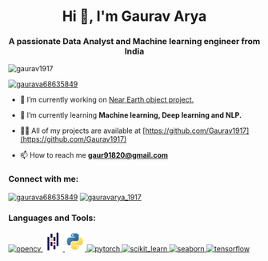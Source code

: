<h1 align="center">Hi 👋, I'm Gaurav Arya</h1>
<h3 align="center">A passionate Data Analyst and Machine learning engineer from India</h3>

<p align="left"> <img src="https://komarev.com/ghpvc/?username=gaurav1917&label=Profile%20views&color=0e75b6&style=flat" alt="gaurav1917" /> </p>

<p align="left"> <a href="https://twitter.com/gaurava68635849" target="blank"><img src="https://img.shields.io/twitter/follow/gaurava68635849?logo=twitter&style=for-the-badge" alt="gaurava68635849" /></a> </p>

- 🔭 I’m currently working on [Near Earth object project.](https://drive.google.com/drive/folders/189S0nvhTKOWPx8PIKGyxO77h-bI9trDJ?usp=share_link)

- 🌱 I’m currently learning **Machine learning, Deep learning and NLP.**

- 👨‍💻 All of my projects are available at [https://github.com/Gaurav1917](https://github.com/Gaurav1917)

- 📫 How to reach me **gaur91820@gmail.com**

<h3 align="left">Connect with me:</h3>
<p align="left">
<a href="https://twitter.com/gaurava68635849" target="blank"><img align="center" src="https://raw.githubusercontent.com/rahuldkjain/github-profile-readme-generator/master/src/images/icons/Social/twitter.svg" alt="gaurava68635849" height="30" width="40" /></a>
<a href="https://instagram.com/gauravarya_1917" target="blank"><img align="center" src="https://raw.githubusercontent.com/rahuldkjain/github-profile-readme-generator/master/src/images/icons/Social/instagram.svg" alt="gauravarya_1917" height="30" width="40" /></a>
</p>

<h3 align="left">Languages and Tools:</h3>
<p align="left"> <a href="https://opencv.org/" target="_blank" rel="noreferrer"> <img src="https://www.vectorlogo.zone/logos/opencv/opencv-icon.svg" alt="opencv" width="40" height="40"/> </a> <a href="https://pandas.pydata.org/" target="_blank" rel="noreferrer"> <img src="https://raw.githubusercontent.com/devicons/devicon/2ae2a900d2f041da66e950e4d48052658d850630/icons/pandas/pandas-original.svg" alt="pandas" width="40" height="40"/> </a> <a href="https://www.python.org" target="_blank" rel="noreferrer"> <img src="https://raw.githubusercontent.com/devicons/devicon/master/icons/python/python-original.svg" alt="python" width="40" height="40"/> </a> <a href="https://pytorch.org/" target="_blank" rel="noreferrer"> <img src="https://www.vectorlogo.zone/logos/pytorch/pytorch-icon.svg" alt="pytorch" width="40" height="40"/> </a> <a href="https://scikit-learn.org/" target="_blank" rel="noreferrer"> <img src="https://upload.wikimedia.org/wikipedia/commons/0/05/Scikit_learn_logo_small.svg" alt="scikit_learn" width="40" height="40"/> </a> <a href="https://seaborn.pydata.org/" target="_blank" rel="noreferrer"> <img src="https://seaborn.pydata.org/_images/logo-mark-lightbg.svg" alt="seaborn" width="40" height="40"/> </a> <a href="https://www.tensorflow.org" target="_blank" rel="noreferrer"> <img src="https://www.vectorlogo.zone/logos/tensorflow/tensorflow-icon.svg" alt="tensorflow" width="40" height="40"/> </a> </p>
